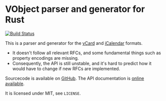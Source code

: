 # VObject parser and generator for Rust

[![Build Status](https://travis-ci.org/untitaker/rust-vobject.svg?branch=master)](https://travis-ci.org/untitaker/rust-vobject)

This is a parser and generator for the
[vCard](https://tools.ietf.org/html/rfc6350) and
[iCalendar](https://tools.ietf.org/html/rfc5545) formats.

- It doesn't follow all relevant RFCs, and some fundamental things such as
  property encodings are missing.
- Consequently, the API is still unstable, and it's hard to predict how it
  would have to change if new RFCs are implemented.

Sourcecode is available on [GitHub](https://github.com/untitaker/rust-vobject).
The API documentation is [online available](https://docs.rs/vobject/).

It is licensed under MIT, see `LICENSE`.
